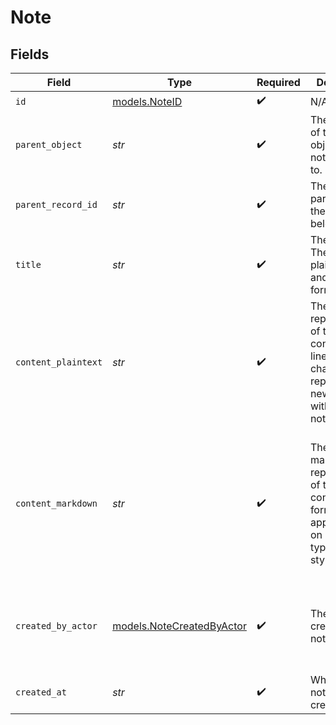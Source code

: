 # Note


## Fields

| Field                                                                                                                                                                                                                           | Type                                                                                                                                                                                                                            | Required                                                                                                                                                                                                                        | Description                                                                                                                                                                                                                     | Example                                                                                                                                                                                                                         |
| ------------------------------------------------------------------------------------------------------------------------------------------------------------------------------------------------------------------------------- | ------------------------------------------------------------------------------------------------------------------------------------------------------------------------------------------------------------------------------- | ------------------------------------------------------------------------------------------------------------------------------------------------------------------------------------------------------------------------------- | ------------------------------------------------------------------------------------------------------------------------------------------------------------------------------------------------------------------------------- | ------------------------------------------------------------------------------------------------------------------------------------------------------------------------------------------------------------------------------- |
| `id`                                                                                                                                                                                                                            | [models.NoteID](../models/noteid.md)                                                                                                                                                                                            | :heavy_check_mark:                                                                                                                                                                                                              | N/A                                                                                                                                                                                                                             |                                                                                                                                                                                                                                 |
| `parent_object`                                                                                                                                                                                                                 | *str*                                                                                                                                                                                                                           | :heavy_check_mark:                                                                                                                                                                                                              | The slug or ID of the parent object the note belongs to.                                                                                                                                                                        | people                                                                                                                                                                                                                          |
| `parent_record_id`                                                                                                                                                                                                              | *str*                                                                                                                                                                                                                           | :heavy_check_mark:                                                                                                                                                                                                              | The ID of the parent record the note belongs to.                                                                                                                                                                                | 891dcbfc-9141-415d-9b2a-2238a6cc012d                                                                                                                                                                                            |
| `title`                                                                                                                                                                                                                         | *str*                                                                                                                                                                                                                           | :heavy_check_mark:                                                                                                                                                                                                              | The note title. The title is plaintext only and has no formatting.                                                                                                                                                              | Initial Prospecting Call Summary                                                                                                                                                                                                |
| `content_plaintext`                                                                                                                                                                                                             | *str*                                                                                                                                                                                                                           | :heavy_check_mark:                                                                                                                                                                                                              | The plaintext representation of the note content. The line feed character `\n` represents new lines within the note content.                                                                                                    | Introduction<br/>Date and time of the call<br/>Participants<br/>Purpose of the call<br/>Customer Background<br/>Company overview (industry, size, location)<br/>Key business challenges<br/>Current software solutions (if any) and pain points |
| `content_markdown`                                                                                                                                                                                                              | *str*                                                                                                                                                                                                                           | :heavy_check_mark:                                                                                                                                                                                                              | The markdown representation of the note content with formatting applied based on block types and styles.                                                                                                                        | # Introduction<br/>Date and time of the call<br/>Participants<br/>Purpose of the call<br/><br/>## Customer Background<br/>- Company overview (industry, size, location)<br/>- Key business challenges<br/>- Current software solutions (if any) and pain points |
| `created_by_actor`                                                                                                                                                                                                              | [models.NoteCreatedByActor](../models/notecreatedbyactor.md)                                                                                                                                                                    | :heavy_check_mark:                                                                                                                                                                                                              | The actor that created this note.                                                                                                                                                                                               | {<br/>"type": "workspace-member",<br/>"id": "50cf242c-7fa3-4cad-87d0-75b1af71c57b"<br/>}                                                                                                                                        |
| `created_at`                                                                                                                                                                                                                    | *str*                                                                                                                                                                                                                           | :heavy_check_mark:                                                                                                                                                                                                              | When the note was created.                                                                                                                                                                                                      | 2022-11-21T13:22:49.061281000Z                                                                                                                                                                                                  |